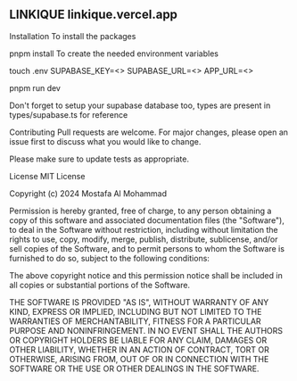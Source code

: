 
## LINKIQUE linkique.vercel.app
Installation
To install the packages

pnpm install
To create the needed environment variables

touch .env
SUPABASE_KEY=<>
SUPABASE_URL=<>
APP_URL=<>

pnpm run dev

Don't forget to setup your supabase database too, types are present in types/supabase.ts for reference

Contributing
Pull requests are welcome. For major changes, please open an issue first to discuss what you would like to change.

Please make sure to update tests as appropriate.

License
MIT License

Copyright (c) 2024 Mostafa Al Mohammad


Permission is hereby granted, free of charge, to any person obtaining a copy of this software and associated documentation files (the "Software"), to deal in the Software without restriction, including without limitation the rights to use, copy, modify, merge, publish, distribute, sublicense, and/or sell copies of the Software, and to permit persons to whom the Software is furnished to do so, subject to the following conditions:

The above copyright notice and this permission notice shall be included in all copies or substantial portions of the Software.

THE SOFTWARE IS PROVIDED "AS IS", WITHOUT WARRANTY OF ANY KIND, EXPRESS OR IMPLIED, INCLUDING BUT NOT LIMITED TO THE WARRANTIES OF MERCHANTABILITY, FITNESS FOR A PARTICULAR PURPOSE AND NONINFRINGEMENT. IN NO EVENT SHALL THE AUTHORS OR COPYRIGHT HOLDERS BE LIABLE FOR ANY CLAIM, DAMAGES OR OTHER LIABILITY, WHETHER IN AN ACTION OF CONTRACT, TORT OR OTHERWISE, ARISING FROM, OUT OF OR IN CONNECTION WITH THE SOFTWARE OR THE USE OR OTHER DEALINGS IN THE SOFTWARE.
